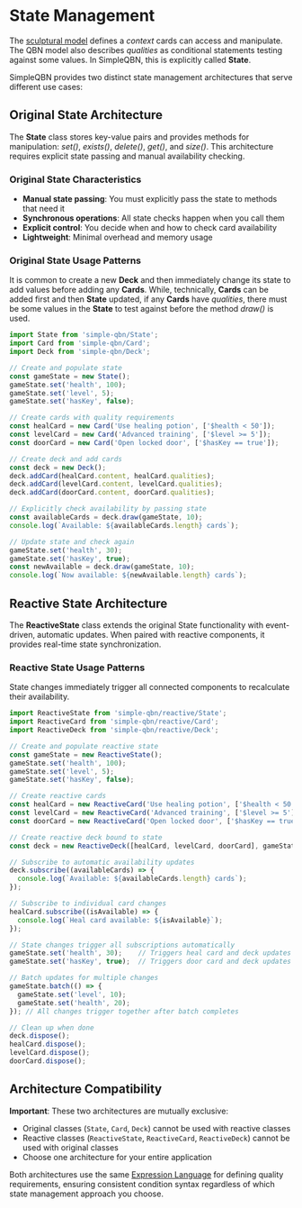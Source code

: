 # State Management

The [sculptural model](./sculpturalmodel.md) defines a *context* cards can access and manipulate. The QBN model also describes *qualities* as conditional statements testing against some values. In SimpleQBN, this is explicitly called **State**.

SimpleQBN provides two distinct state management architectures that serve different use cases:

## Original State Architecture

The **State** class stores key-value pairs and provides methods for manipulation: *set()*, *exists()*, *delete()*, *get()*, and *size()*. This architecture requires explicit state passing and manual availability checking.

### Original State Characteristics

- **Manual state passing**: You must explicitly pass the state to methods that need it
- **Synchronous operations**: All state checks happen when you call them
- **Explicit control**: You decide when and how to check card availability
- **Lightweight**: Minimal overhead and memory usage

### Original State Usage Patterns

It is common to create a new **Deck** and then immediately change its state to add values before adding any **Cards**. While, technically, **Cards** can be added first and then **State** updated, if any **Cards** have *qualities*, there must be some values in the **State** to test against before the method *draw()* is used.

```javascript
import State from 'simple-qbn/State';
import Card from 'simple-qbn/Card';
import Deck from 'simple-qbn/Deck';

// Create and populate state
const gameState = new State();
gameState.set('health', 100);
gameState.set('level', 5);
gameState.set('hasKey', false);

// Create cards with quality requirements
const healCard = new Card('Use healing potion', ['$health < 50']);
const levelCard = new Card('Advanced training', ['$level >= 5']);
const doorCard = new Card('Open locked door', ['$hasKey == true']);

// Create deck and add cards
const deck = new Deck();
deck.addCard(healCard.content, healCard.qualities);
deck.addCard(levelCard.content, levelCard.qualities);
deck.addCard(doorCard.content, doorCard.qualities);

// Explicitly check availability by passing state
const availableCards = deck.draw(gameState, 10);
console.log(`Available: ${availableCards.length} cards`);

// Update state and check again
gameState.set('health', 30);
gameState.set('hasKey', true);
const newAvailable = deck.draw(gameState, 10);
console.log(`Now available: ${newAvailable.length} cards`);
```

## Reactive State Architecture

The **ReactiveState** class extends the original State functionality with event-driven, automatic updates. When paired with reactive components, it provides real-time state synchronization.

### Reactive State Usage Patterns

State changes immediately trigger all connected components to recalculate their availability.

```javascript
import ReactiveState from 'simple-qbn/reactive/State';
import ReactiveCard from 'simple-qbn/reactive/Card';
import ReactiveDeck from 'simple-qbn/reactive/Deck';

// Create and populate reactive state
const gameState = new ReactiveState();
gameState.set('health', 100);
gameState.set('level', 5);
gameState.set('hasKey', false);

// Create reactive cards
const healCard = new ReactiveCard('Use healing potion', ['$health < 50']);
const levelCard = new ReactiveCard('Advanced training', ['$level >= 5']);
const doorCard = new ReactiveCard('Open locked door', ['$hasKey == true']);

// Create reactive deck bound to state
const deck = new ReactiveDeck([healCard, levelCard, doorCard], gameState);

// Subscribe to automatic availability updates
deck.subscribe((availableCards) => {
  console.log(`Available: ${availableCards.length} cards`);
});

// Subscribe to individual card changes
healCard.subscribe((isAvailable) => {
  console.log(`Heal card available: ${isAvailable}`);
});

// State changes trigger all subscriptions automatically
gameState.set('health', 30);    // Triggers heal card and deck updates
gameState.set('hasKey', true);  // Triggers door card and deck updates

// Batch updates for multiple changes
gameState.batch(() => {
  gameState.set('level', 10);
  gameState.set('health', 20);
}); // All changes trigger together after batch completes

// Clean up when done
deck.dispose();
healCard.dispose();
levelCard.dispose();
doorCard.dispose();
```

## Architecture Compatibility

**Important**: These two architectures are mutually exclusive:

- Original classes (`State`, `Card`, `Deck`) cannot be used with reactive classes
- Reactive classes (`ReactiveState`, `ReactiveCard`, `ReactiveDeck`) cannot be used with original classes
- Choose one architecture for your entire application

Both architectures use the same [Expression Language](./expressions.md) for defining quality requirements, ensuring consistent condition syntax regardless of which state management approach you choose.
